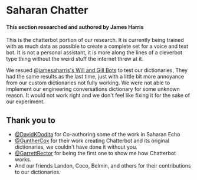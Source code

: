 # Saharan Chatter
#### This section researched and authored by James Harris
This is the chatterbot portion of our research. It is currently being trained with as much data as possible to create a complete set for a voice and text bot. It is not a personal assistant, it is more along the lines of a cleverbot type thing without the weird stuff the internet threw at it. 

We resued [@jamesaharris's Will and Gill Bots](https://www.github.com/jamesaharris/will-and-gill)  to test our dictionaries, They had the same results as the last time, just with a little bit more annoyance from our custom dictionaries not fully working. We were not able to implement our engineering conversations dictionary for some unknown reason. It would not work right and we don't feel like fixing it for the sake of our experiment. 

## Thank you to 
- [@DavidKDodita](https://www.github.com/DavidKDodita) for Co-authoring some of the work in Saharan Echo
- [@GuntherCox](https://www.github.com/GuntherCox) for their work creating Chatterbot and its original dictionaries, we couldn't have done it without you. 
- [@GarrettRector](https://www.github.com/GarrettRector) for being the first one to show me how Chatterbot works.
- And our friends Landon, Coco, Belmin, and others for their contributions to our dictionaries.
